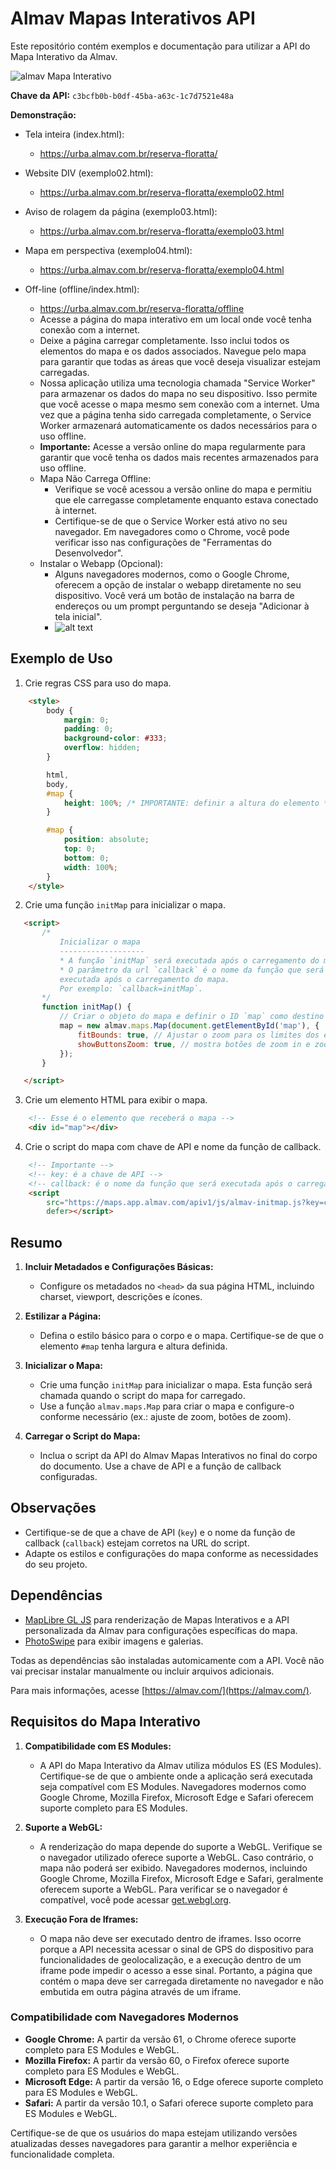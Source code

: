 # Almav Mapas Interativos API

Este repositório contém exemplos e documentação para utilizar a API do Mapa Interativo da Almav.

![almav Mapa Interativo](https://raw.githubusercontent.com/almav/urba.almav.com.br-reserva-floratta/main/assets/images/screen01.png)

**Chave da API:** `c3bcfb0b-b0df-45ba-a63c-1c7d7521e48a`

**Demonstração:**

- Tela inteira (index.html): 
  - https://urba.almav.com.br/reserva-floratta/

- Website DIV (exemplo02.html):
  - https://urba.almav.com.br/reserva-floratta/exemplo02.html
  
- Aviso de rolagem da página (exemplo03.html):
  - https://urba.almav.com.br/reserva-floratta/exemplo03.html

- Mapa em perspectiva (exemplo04.html):
  - https://urba.almav.com.br/reserva-floratta/exemplo04.html
  
- Off-line (offline/index.html):
  - https://urba.almav.com.br/reserva-floratta/offline
  - Acesse a página do mapa interativo em um local onde você tenha conexão com a internet.
  - Deixe a página carregar completamente. Isso inclui todos os elementos do mapa e os dados associados. Navegue pelo mapa para garantir que todas as áreas que você deseja visualizar estejam carregadas.
  - Nossa aplicação utiliza uma tecnologia chamada "Service Worker" para armazenar os dados do mapa no seu dispositivo. Isso permite que você acesse o mapa mesmo sem conexão com a internet. Uma vez que a página tenha sido carregada completamente, o Service Worker armazenará automaticamente os dados necessários para o uso offline.
  - **Importante:** Acesse a versão online do mapa regularmente para garantir que você tenha os dados mais recentes armazenados para uso offline.
  - Mapa Não Carrega Offline:
    - Verifique se você acessou a versão online do mapa e permitiu que ele carregasse completamente enquanto estava conectado à internet.
    - Certifique-se de que o Service Worker está ativo no seu navegador. Em navegadores como o Chrome, você pode verificar isso nas configurações de "Ferramentas do Desenvolvedor".
  - Instalar o Webapp (Opcional):
    - Alguns navegadores modernos, como o Google Chrome, oferecem a opção de instalar o webapp diretamente no seu dispositivo. Você verá um botão de instalação na barra de endereços ou um prompt perguntando se deseja "Adicionar à tela inicial".
    - ![alt text](https://raw.githubusercontent.com/almav/urba.almav.com.br-reserva-floratta/main/assets/images/instalar.png)

## Exemplo de Uso

1. Crie regras CSS para uso do mapa.

```html
    <style>
        body {
            margin: 0;
            padding: 0;
            background-color: #333;
            overflow: hidden;
        }

        html,
        body,
        #map {
            height: 100%; /* IMPORTANTE: definir a altura do elemento */ 
        }

        #map {
            position: absolute;
            top: 0;
            bottom: 0;
            width: 100%;
        }
    </style>
```

2. Crie uma função `initMap` para inicializar o mapa.

 ```html
    <script>
        /*
            Inicializar o mapa
            -------------------
            * A função `initMap` será executada após o carregamento do mapa.
            * O parâmetro da url `callback` é o nome da função que será 
            executada após o carregamento do mapa. 
            Por exemplo: `callback=initMap`.
        */
        function initMap() {
            // Criar o objeto do mapa e definir o ID `map` como destino
            map = new almav.maps.Map(document.getElementById('map'), {
                fitBounds: true, // Ajustar o zoom para os limites dos elementos
                showButtonsZoom: true, // mostra botões de zoom in e zoom out
            });
        }

    </script>
```

3. Crie um elemento HTML para exibir o mapa.
   
```html
    <!-- Esse é o elemento que receberá o mapa -->
    <div id="map"></div>
```

4. Crie o script do mapa com chave de API e nome da função de callback.

```html
    <!-- Importante -->
    <!-- key: é a chave de API -->
    <!-- callback: é o nome da função que será executada após o carregamento do mapa -->
    <script
        src="https://maps.app.almav.com/apiv1/js/almav-initmap.js?key=c3bcfb0b-b0df-45ba-a63c-1c7d7521e48a&callback=initMap"
        defer></script>
```


## Resumo

1. **Incluir Metadados e Configurações Básicas:**
   - Configure os metadados no `<head>` da sua página HTML, incluindo charset, viewport, descrições e ícones.

2. **Estilizar a Página:**
   - Defina o estilo básico para o corpo e o mapa. Certifique-se de que o elemento `#map` tenha largura e altura definida.

3. **Inicializar o Mapa:**
   - Crie uma função `initMap` para inicializar o mapa. Esta função será chamada quando o script do mapa for carregado.
   - Use a função `almav.maps.Map` para criar o mapa e configure-o conforme necessário (ex.: ajuste de zoom, botões de zoom).

4. **Carregar o Script do Mapa:**
   - Inclua o script da API do Almav Mapas Interativos no final do corpo do documento. Use a chave de API e a função de callback configuradas.

## Observações

- Certifique-se de que a chave de API (`key`) e o nome da função de callback (`callback`) estejam corretos na URL do script.
- Adapte os estilos e configurações do mapa conforme as necessidades do seu projeto.

## Dependências

- [MapLibre GL JS](https://maplibre.org/) para renderização de Mapas Interativos e a API personalizada da Almav para configurações específicas do mapa.
- [PhotoSwipe](https://github.com/dimsemenov/PhotoSwipe) para exibir imagens e galerias.

Todas as dependências são instaladas automicamente com a API. Você não vai precisar instalar manualmente ou incluir arquivos adicionais.

Para mais informações, acesse [https://almav.com/](https://almav.com/).

## Requisitos do Mapa Interativo

1. **Compatibilidade com ES Modules:**
   - A API do Mapa Interativo da Almav utiliza módulos ES (ES Modules). Certifique-se de que o ambiente onde a aplicação será executada seja compatível com ES Modules. Navegadores modernos como Google Chrome, Mozilla Firefox, Microsoft Edge e Safari oferecem suporte completo para ES Modules.

2. **Suporte a WebGL:**
   - A renderização do mapa depende do suporte a WebGL. Verifique se o navegador utilizado oferece suporte a WebGL. Caso contrário, o mapa não poderá ser exibido. Navegadores modernos, incluindo Google Chrome, Mozilla Firefox, Microsoft Edge e Safari, geralmente oferecem suporte a WebGL. Para verificar se o navegador é compatível, você pode acessar [get.webgl.org](https://get.webgl.org/).

3. **Execução Fora de Iframes:**
   - O mapa não deve ser executado dentro de iframes. Isso ocorre porque a API necessita acessar o sinal de GPS do dispositivo para funcionalidades de geolocalização, e a execução dentro de um iframe pode impedir o acesso a esse sinal. Portanto, a página que contém o mapa deve ser carregada diretamente no navegador e não embutida em outra página através de um iframe.

### Compatibilidade com Navegadores Modernos

- **Google Chrome:** A partir da versão 61, o Chrome oferece suporte completo para ES Modules e WebGL.
- **Mozilla Firefox:** A partir da versão 60, o Firefox oferece suporte completo para ES Modules e WebGL.
- **Microsoft Edge:** A partir da versão 16, o Edge oferece suporte completo para ES Modules e WebGL.
- **Safari:** A partir da versão 10.1, o Safari oferece suporte completo para ES Modules e WebGL.

Certifique-se de que os usuários do mapa estejam utilizando versões atualizadas desses navegadores para garantir a melhor experiência e funcionalidade completa.